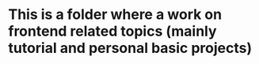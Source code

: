 # This is a folder where a work on frontend related topics (mainly tutorial and personal basic projects)
